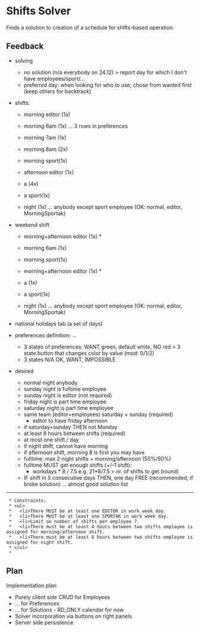 # Shifts Solver
Finds a solution to creation of a schedule for shifts-based operation.

## Feedback

* solving
   * no solution (n/a everybody on 24.12) > report day for which I don't have employees/sport/...
   * preferred day: when looking for who to use, chose from wanted first (keep others for backtrack)

* shifts:
   * morning editor (1x)
   * morning 6am (1x) ... 3 rows in preferences
   * morning 7am (1x)
   * morning 8am (2x)
   * morning sport(1x)

   * afternoon editor (1x)
   * a (4x)
   * a sport(1x)

   * night (1x) ... anybody except sport employee (OK: normal, editor, MorningSportak)

 * weekend shift
   * morning+afternoon editor (1x) *
   * morning 6am (1x)
   * morning sport(1x)

   * morning+afternoon editor (1x) *
   * a (1x)
   * a sport(1x)

   * night (1x) ... anybody except sport employee (OK: normal, editor, MorningSportak)

* national holidays tab (a set of days)
* preferences definition: ...
   * 3 states of preferences: WANT green, default white, NO red > 3 state
     button that changes color by value (mod: 0/1/2)
   * 3 states N/A OK, WANT, IMPOSSIBLE

* desired
   * normal night anybody
   * sunday night is fulltime employee
   * sunday night is editor (not required)
   * friday night is part time employee
   * saturday night is part time employee
   * same team (editor+employees) saturday + sunday (required)
      * editor to have friday afternoon  
   * if saturday+sunday THEN not Monday
   * at least 8 hours between shifts (required)
   * at most one shift / day
   * if night shift, cannot have morning
   * if afternoon shift, morning 8 is first you may have
   * fulltime: max 2 night shifts + morning/afternoon (50%/50%)
   * fulltime MUST get enough shifts (+/-1 shift):
      * workdays * 8 / 7.5 e.g. 21*8/7.5 > nr. of shifts to get (round)
   * IF shift in 5 consecutive days THEN, one day FREE (recommended; if broke solution) ... almost good solution list

---
	 * Constraints:
	 * <ul>
	 *   <li>There MUST be at least one EDITOR in work week day.
	 *   <li>There MUST be at least one SPORTAK in work week day.
	 *   <li>Limit on number of shifts per employee ?.
	 *   <li>There must be at least 4 hours between two shifts employee is assigned for morning/afternoon shift.
	 *   <li>There must be at least 8 hours between two shifts employee is assigned for night shift.
	 * </ul>
	 * 

## Plan
Implementation plan:

* Purely client side CRUD for Employees
* ... for Preferences
* ... for Solutions - RD_ONLY calendar for now
* Solver incorporation via buttons on right panels
* Server side persistence
